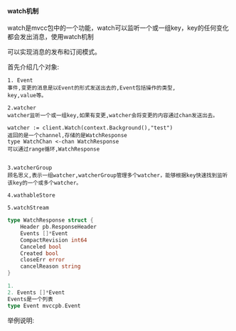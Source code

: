 #### watch机制

watch是mvcc包中的一个功能，watch可以监听一个或一组key，key的任何变化都会发出消息，使用watch机制

可以实现消息的发布和订阅模式。







首先介绍几个对象:

```
1. Event
事件,变更的消息是以Event的形式发送出去的,Event包括操作的类型,
key,value等。

2.watcher
watcher监听一个或一组key,如果有变更,watcher会将变更的内容通过chan发送出去。

watcher := client.Watch(context.Background(),"test")
返回的是一个channel,存储的是WatchResponse
type WatchChan <-chan WatchResponse
可以通过range循环,WatchResponse


3.watcherGroup
顾名思义,表示一组watcher,watcherGroup管理多个watcher，能够根据key快速找到监听该key的一个或多个watcher。

4.wathableStore

5.watchStream
```



```go
type WatchResponse struct {
	Header pb.ResponseHeader
	Events []*Event
	CompactRevision int64
	Canceled bool
	Created bool
	closeErr error
	cancelReason string
}

1.
2. Events []*Event
Events是一个列表
type Event mvccpb.Event

```

举例说明:





